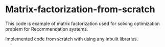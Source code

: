 # Matrix-factorization-from-scratch
This code is example of matrix factorization used for solving optimization  problem for Recommendation systems.

Implemented code from scratch with using any inbuilt libraries.


